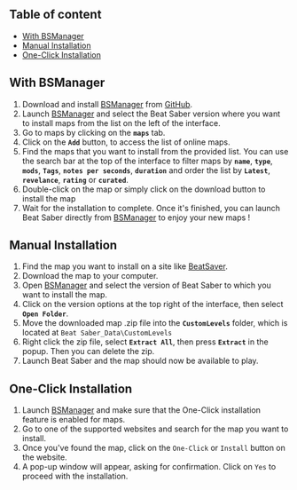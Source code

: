 ## Table of content

- [With BSManager](#with-bsmanager)
- [Manual Installation](#manual-installation)
- [One-Click Installation](#one-click-installation)

## With BSManager

1. Download and install [BSManager](https://www.bsmanager.io) from [GitHub](https://github.com/Zagrios/bs-manager/releases/latest).
2. Launch [BSManager](https://www.bsmanager.io) and select the Beat Saber version where you want to install maps from the list on the left of the interface.
3. Go to  maps by clicking on the **`maps`** tab.
4. Click on the **`Add`** button, to access the list of online maps.
5. Find the maps that you want to install from the provided list. You can use the search bar at the top of the interface to filter maps by **`name`**, **`type`**, **`mods`**, **`Tags`**, **`notes per seconds`**, **`duration`** and order the list by **`Latest`**, **`revelance`**, **`rating`** or **`curated`**.
6. Double-click on the map or simply click on the download button to install the map
7. Wait for the installation to complete. Once it's finished, you can launch Beat Saber directly from [BSManager](https://www.bsmanager.io) to enjoy your new maps !

## Manual Installation

1. Find the map you want to install on a site like [BeatSaver](https://beatsaver.com).
2. Download the map to your computer.
3. Open [BSManager](https://www.bsmanager.io) and select the version of Beat Saber to which you want to install the map.
4. Click on the version options at the top right of the interface, then select **`Open Folder`**.
5. Move the downloaded map .zip file into the **`CustomLevels`** folder, which is located at `Beat Saber_Data\CustomLevels`
6. Right click the zip file, select **`Extract All`**, then press **`Extract`** in the popup. Then you can delete the zip.
7. Launch Beat Saber and the map should now be available to play.

## One-Click Installation

1. Launch [BSManager](https://www.bsmanager.io) and make sure that the One-Click installation feature is enabled for maps.
2. Go to one of the supported websites and search for the map you want to install.
3. Once you've found the map, click on the `One-Click` or `Install` button on the website.
4. A pop-up window will appear, asking for confirmation. Click on `Yes` to proceed with the installation.
